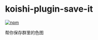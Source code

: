 # koishi-plugin-save-it

[![npm](https://img.shields.io/npm/v/koishi-plugin-save-it?style=flat-square)](https://www.npmjs.com/package/koishi-plugin-save-it)

帮你保存群里的色图
